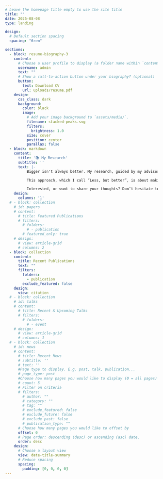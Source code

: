 ```yaml
---
# Leave the homepage title empty to use the site title
title: ""
date: 2025-08-08
type: landing

design:
  # Default section spacing
  spacing: "6rem"

sections:
  - block: resume-biography-3
    content:
      # Choose a user profile to display (a folder name within `content/authors/`)
      username: admin
      text: ""
      # Show a call-to-action button under your biography? (optional)
      button:
        text: Download CV
        url: uploads/resume.pdf
    design:
      css_class: dark
      background:
        color: black
        image:
          # Add your image background to `assets/media/`.
          filename: stacked-peaks.svg
          filters:
            brightness: 1.0
          size: cover
          position: center
          parallax: false
  - block: markdown
    content:
      title: '📚 My Research'
      subtitle: ''
      text: |-
          Bigger isn't always better. My research, guided by my advisor <a href="https://timm.fyi/" style="color: inherit; text-decoration: none; font-weight: bold; font-style: italic;" onmouseover="this.style.color='#6EE7B7'" onmouseout="this.style.color='inherit'">Dr. Timm Menzies</a>, challenges the idea that ML in software engineering needs massive datasets to be effective. Instead, I explore how we can do more with less, tackling real SE problems with fewer, higher-quality labels.

          This approach, which I call “Less, but better”, is about making ML practical, efficient, and impactful in the real world. Just as importantly, leaner models bring greater transparency and explainability, helping researchers and practitioners understand why models behave the way they do, not just what they predict. By combining efficiency with clarity, I aim to build solutions that are not only accurate, but also actionable and trustworthy.

          Interested, or want to share your thoughts? Don’t hesitate to reach out 😃
    design:
      columns: '1'
  # - block: collection
    # id: papers
    # content:
      # title: Featured Publications
      # filters:
        # folders:
          # - publication
        # featured_only: true
    # design:
      # view: article-grid
      # columns: 2
  - block: collection
    content:
      title: Recent Publications
      text: ""
      filters:
        folders:
          - publication
        exclude_featured: false
    design:
      view: citation
  # - block: collection
    # id: talks
    # content:
      # title: Recent & Upcoming Talks
      # filters:
        # folders:
          # - event
    # design:
      # view: article-grid
      # columns: 1
  # - block: collection
    # id: news
    # content:
      # title: Recent News
      # subtitle: ''
      # text: ''
      #Page type to display. E.g. post, talk, publication...
      # page_type: post
      #Choose how many pages you would like to display (0 = all pages)
      # count: 5
      # Filter on criteria
      # filters:
        # author: ""
        # category: ""
        # tag: ""
        # exclude_featured: false
        # exclude_future: false
        # exclude_past: false
        # publication_type: ""
      # Choose how many pages you would like to offset by
      offset: 0
      # Page order: descending (desc) or ascending (asc) date.
      order: desc
    design:
      # Choose a layout view
      view: date-title-summary
      # Reduce spacing
      spacing:
        padding: [0, 0, 0, 0]
---
```

